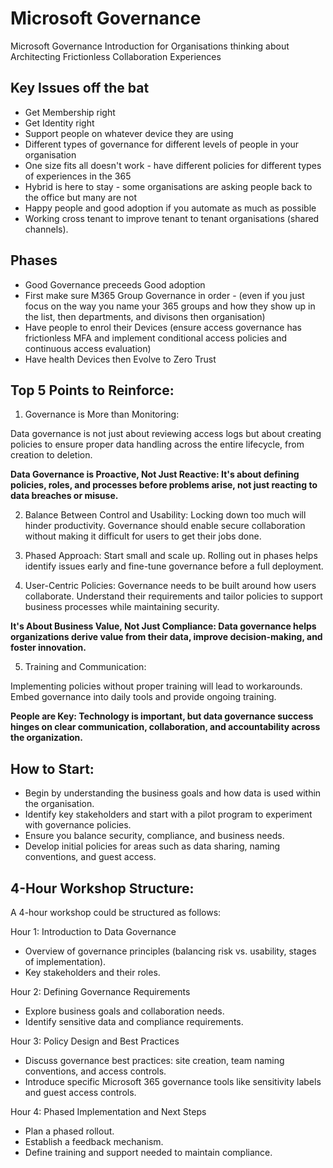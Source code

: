 # Microsoft Governance
Microsoft Governance Introduction for Organisations thinking about Architecting Frictionless Collaboration Experiences 

## Key Issues off the bat
* Get Membership right
* Get Identity right
* Support people on whatever device they are using
* Different types of governance for different levels of people in your organisation
* One size fits all doesn't work - have different policies for different types of experiences in the 365
* Hybrid is here to stay - some organisations are asking people back to the office but many are not
* Happy people and good adoption if you automate as much as possible
* Working cross tenant to improve tenant to tenant organisations (shared channels).

## Phases
* Good Governance preceeds Good adoption
* First make sure M365 Group Governance in order - (even if you just focus on the way you name your 365 groups and how they show up in the list, then departments, and divisons then organisation)
* Have people to enrol their Devices (ensure access governance has frictionless MFA and implement conditional access policies and continuous access evaluation)
* Have health Devices then Evolve to Zero Trust

## Top 5 Points to Reinforce:

1. Governance is More than Monitoring:

Data governance is not just about reviewing access logs but about creating policies to ensure proper data handling across the entire lifecycle, from creation to deletion.

**Data Governance is Proactive, Not Just Reactive: It's about defining policies, roles, and processes before problems arise, not just reacting to data breaches or misuse.**

2. Balance Between Control and Usability: Locking down too much will hinder productivity. Governance should enable secure collaboration without making it difficult for users to get their jobs done.

3. Phased Approach: Start small and scale up. Rolling out in phases helps identify issues early and fine-tune governance before a full deployment.

4. User-Centric Policies: Governance needs to be built around how users collaborate. Understand their requirements and tailor policies to support business processes while maintaining security.

**It's About Business Value, Not Just Compliance: Data governance helps organizations derive value from their data, improve decision-making, and foster innovation.**

5. Training and Communication:

Implementing policies without proper training will lead to workarounds. Embed governance into daily tools and provide ongoing training.

**People are Key: Technology is important, but data governance success hinges on clear communication, collaboration, and accountability across the organization.**

## How to Start:

* Begin by understanding the business goals and how data is used within the organisation.
* Identify key stakeholders and start with a pilot program to experiment with governance policies. 
* Ensure you balance security, compliance, and business needs. 
* Develop initial policies for areas such as data sharing, naming conventions, and guest access.

## 4-Hour Workshop Structure:

A 4-hour workshop could be structured as follows:

Hour 1: Introduction to Data Governance
* Overview of governance principles (balancing risk vs. usability, stages of implementation).
* Key stakeholders and their roles.

Hour 2: Defining Governance Requirements
* Explore business goals and collaboration needs.
* Identify sensitive data and compliance requirements.

Hour 3: Policy Design and Best Practices
* Discuss governance best practices: site creation, team naming conventions, and access controls.
* Introduce specific Microsoft 365 governance tools like sensitivity labels and guest access controls.

Hour 4: Phased Implementation and Next Steps
* Plan a phased rollout.
* Establish a feedback mechanism.
* Define training and support needed to maintain compliance.


